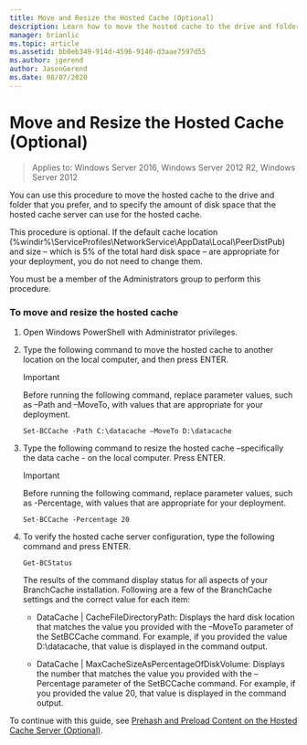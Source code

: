 ```yaml
---
title: Move and Resize the Hosted Cache (Optional)
description: Learn how to move the hosted cache to the drive and folder that you prefer, and to specify the amount of disk space that the hosted cache server can use for the hosted cache.
manager: brianlic
ms.topic: article
ms.assetid: bb0eb349-914d-4596-9140-d3aae7597d55
ms.author: jgerend
author: JasonGerend
ms.date: 08/07/2020
---
```


# Move and Resize the Hosted Cache \(Optional\)

>Applies to: Windows Server 2016, Windows Server 2012 R2, Windows Server 2012

You can use this procedure to move the hosted cache to the drive and folder that you prefer, and to specify the amount of disk space that the hosted cache server can use for the hosted cache.

This procedure is optional. If the default cache location \(%windir%\\ServiceProfiles\\NetworkService\\AppData\\Local\\PeerDistPub\) and size – which is 5% of the total hard disk space – are appropriate for your deployment, you do not need to change them.

You must be a member of the Administrators group to perform this procedure.

### To move and resize the hosted cache

1. Open Windows PowerShell with Administrator privileges.

2. Type the following command to move the hosted cache to another location on the local computer, and then press ENTER.

    > [!IMPORTANT]
    > Before running the following command, replace parameter values, such as –Path and –MoveTo, with values that are appropriate for your deployment.

    ```
    Set-BCCache -Path C:\datacache –MoveTo D:\datacache
    ```

3.  Type the following command to resize the hosted cache –specifically the data cache \- on the local computer. Press ENTER.

    > [!IMPORTANT]
    > Before running the following command, replace parameter values, such as \-Percentage, with values that are appropriate for your deployment.

    ```
    Set-BCCache -Percentage 20
    ```

4.  To verify the hosted cache server configuration, type the following command and press ENTER.

    ```
    Get-BCStatus
    ```

    The results of the command display status for all aspects of your BranchCache installation. Following are a few of the BranchCache settings and the correct value for each item:

    -   DataCache | CacheFileDirectoryPath: Displays the hard disk location that matches the value you provided with the –MoveTo parameter of the SetBCCache command. For example, if you provided the value D:\\datacache, that value is displayed in the command output.

    -   DataCache | MaxCacheSizeAsPercentageOfDiskVolume: Displays the number that matches the value you provided with the –Percentage parameter of the SetBCCache command. For example, if you provided the value 20, that value is displayed in the command output.

To continue with this guide, see [Prehash and Preload Content on the Hosted Cache Server &#40;Optional&#41;](7-Bc-Prehash-Preload.md).
